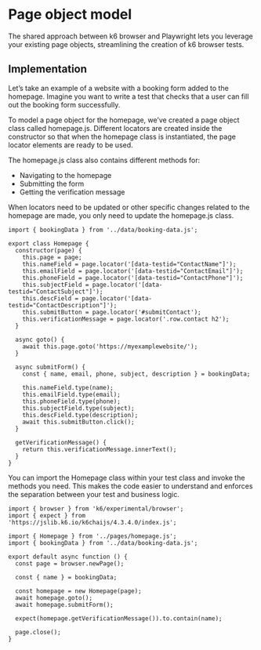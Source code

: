 # Page object model

The shared approach between k6 browser and Playwright lets you leverage your existing page objects, streamlining the creation of k6 browser tests.

## Implementation
Let’s take an example of a website with a booking form added to the homepage. Imagine you want to write a test that checks that a user can fill out the booking form successfully.

To model a page object for the homepage, we’ve created a page object class called homepage.js. Different locators are created inside the constructor so that when the homepage class is instantiated, the page locator elements are ready to be used.

The homepage.js class also contains different methods for:

- Navigating to the homepage
- Submitting the form
- Getting the verification message

When locators need to be updated or other specific changes related to the homepage are made, you only need to update the homepage.js class.

```
import { bookingData } from '../data/booking-data.js';

export class Homepage {
  constructor(page) {
    this.page = page;
    this.nameField = page.locator('[data-testid="ContactName"]');
    this.emailField = page.locator('[data-testid="ContactEmail"]');
    this.phoneField = page.locator('[data-testid="ContactPhone"]');
    this.subjectField = page.locator('[data-testid="ContactSubject"]');
    this.descField = page.locator('[data-testid="ContactDescription"]');
    this.submitButton = page.locator('#submitContact');
    this.verificationMessage = page.locator('.row.contact h2');
  }

  async goto() {
    await this.page.goto('https://myexamplewebsite/');
  }

  async submitForm() {
    const { name, email, phone, subject, description } = bookingData;

    this.nameField.type(name);
    this.emailField.type(email);
    this.phoneField.type(phone);
    this.subjectField.type(subject);
    this.descField.type(description);
    await this.submitButton.click();
  }

  getVerificationMessage() {
    return this.verificationMessage.innerText();
  }
}
```

You can import the Homepage class within your test class and invoke the methods you need. This makes the code easier to understand and enforces the separation between your test and business logic.

```
import { browser } from 'k6/experimental/browser';
import { expect } from 'https://jslib.k6.io/k6chaijs/4.3.4.0/index.js';

import { Homepage } from '../pages/homepage.js';
import { bookingData } from '../data/booking-data.js';

export default async function () {
  const page = browser.newPage();

  const { name } = bookingData;

  const homepage = new Homepage(page);
  await homepage.goto();
  await homepage.submitForm();

  expect(homepage.getVerificationMessage()).to.contain(name);

  page.close();
}
```





